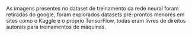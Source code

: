As imagens presentes no dataset de treinamento da rede neural foram retiradas do google, foram explorados datasets pré-prontos menores em sites como o Kaggle e o próprio TensorFlow, todas eram livres de direitos autorais
para treinamentos de máquinas.
